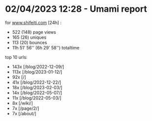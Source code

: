 # 02/04/2023 12:28 - Umami report
for www.shifeiti.com [24h] :

 - 522 (148) page views
 - 165 (26) uniques
 - 113 (20) bounces
 - 11h 51' 56'' (6h 29' 58'') totaltime


top 10 urls:
 - 143x [/blog/2022-12-09/]
 - 113x [/blog/2023-01-12/]
 - 92x [/]
 - 41x [/blog/2022-12-22/]
 - 18x [/blog/2023-02-03/]
 - 14x [/blog/2022-05-07/]
 - 11x [/blog/2022-05-03/]
 - 8x [/wiki/]
 - 7x [/page/2/]
 - 7x [/about/]


